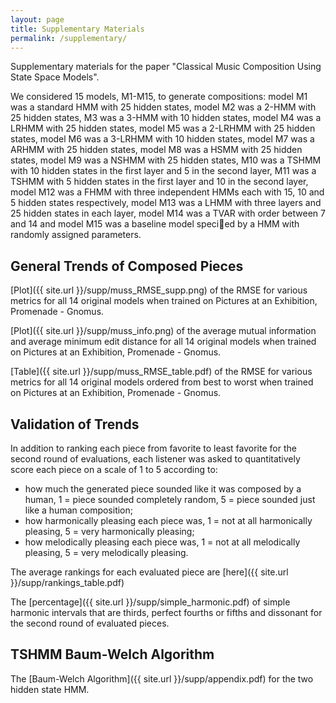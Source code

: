 ```yaml
---
layout: page
title: Supplementary Materials
permalink: /supplementary/
---
```

Supplementary materials for the paper "Classical Music Composition Using State Space Models".

We considered 15 models, M1-M15, to generate compositions: model M1
was a standard HMM with 25 hidden states, model M2 was a 2-HMM with
25 hidden states, M3 was a 3-HMM with 10 hidden states, model M4 was a
LRHMM with 25 hidden states, model M5 was a 2-LRHMM with 25 hidden
states, model M6 was a 3-LRHMM with 10 hidden states, model M7 was
a ARHMM with 25 hidden states, model M8 was a HSMM with 25 hidden
states, model M9 was a NSHMM with 25 hidden states, M10 was a TSHMM
with 10 hidden states in the first layer and 5 in the second layer, M11 was a
TSHMM with 5 hidden states in the first layer and 10 in the second layer,
model M12 was a FHMM with three independent HMMs each with 15,
10 and 5 hidden states respectively, model M13 was a LHMM with three
layers and 25 hidden states in each layer, model M14 was a TVAR with
order between 7 and 14 and model M15 was a baseline model specied by a
HMM with randomly assigned parameters.


## General Trends of Composed Pieces
[Plot]({{ site.url }}/supp/muss_RMSE_supp.png) of the RMSE for various metrics for all 14 original models when trained on Pictures at an Exhibition, Promenade - Gnomus.

[Plot]({{ site.url }}/supp/muss_info.png) of the average mutual information and average minimum edit distance for all 14 original models when trained on Pictures at an Exhibition, Promenade - Gnomus.

[Table]({{ site.url }}/supp/muss_RMSE_table.pdf) of the RMSE for various metrics for all 14 original models ordered from best to worst when trained on Pictures at an Exhibition, Promenade - Gnomus.


## Validation of Trends
In addition to ranking each piece from favorite to least favorite for the second round of evaluations, each listener was asked to quantitatively score each piece on a scale of 1 to 5 according to:
- how much the generated piece sounded like it was composed by a human, 1 = piece sounded completely random, 5 = piece sounded just like a human composition;
- how harmonically pleasing each piece was, 1 = not at all harmonically pleasing, 5 = very harmonically pleasing;
- how melodically pleasing each piece was, 1 = not at all melodically pleasing, 5 = very melodically pleasing.

The average rankings for each evaluated piece are [here]({{ site.url }}/supp/rankings_table.pdf)

The [percentage]({{ site.url }}/supp/simple_harmonic.pdf) of simple harmonic intervals that are thirds, perfect fourths or fifths and dissonant for the second round of evaluated pieces.

## TSHMM Baum-Welch Algorithm
The [Baum-Welch Algorithm]({{ site.url }}/supp/appendix.pdf) for the two hidden state HMM.

